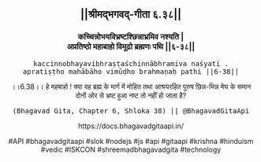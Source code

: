 <center><h2>||श्रीमद्‍भगवद्‍-गीता ६.३८||</h2>
<h3>कच्चिन्नोभयविभ्रष्टश्छिन्नाभ्रमिव नश्यति |<br/>अप्रतिष्ठो महाबाहो विमूढो ब्रह्मणः पथि ||६-३८||</h3>
<pre>kaccinnobhayavibhraṣṭaśchinnābhramiva naśyati .<br/>apratiṣṭho mahābāho vimūḍho brahmaṇaḥ pathi ||6-38||</pre>
<p>।।6.38।। हे महबाहो ! क्या वह ब्रह्म के मार्ग में मोहित तथा आश्रयरहित पुरुष छिन्न-भिन्न मेघ के समान दोनों ओर से भ्रष्ट हुआ नष्ट तो नहीं हो जाता है?</p>
<pre>(Bhagavad Gita, Chapter 6, Shloka 38) || @BhagavadGitaApi</pre><p>https://docs.bhagavadgitaapi.in/</p><p>#API #bhagavadgitaapi #slok #nodejs #js #api #gitaapi #krishna #hinduism #vedic #ISKCON #shreemadbhagavadgita #technology</p></center>